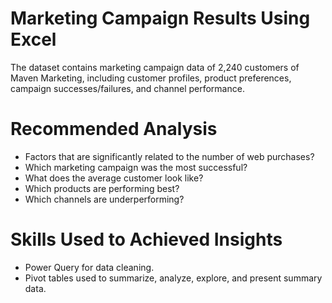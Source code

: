 # Marketing Campaign Results Using Excel

The dataset contains marketing campaign data of 2,240 customers of Maven Marketing, including
customer profiles, product preferences, campaign successes/failures, and channel performance.

# Recommended Analysis
* Factors that are significantly related to the number of web purchases?
* Which marketing campaign was the most successful?
* What does the average customer look like?
* Which products are performing best?
* Which channels are underperforming?

# Skills Used to Achieved Insights
* Power Query for data cleaning.
* Pivot tables used to summarize, analyze, explore, and present summary data.

  
